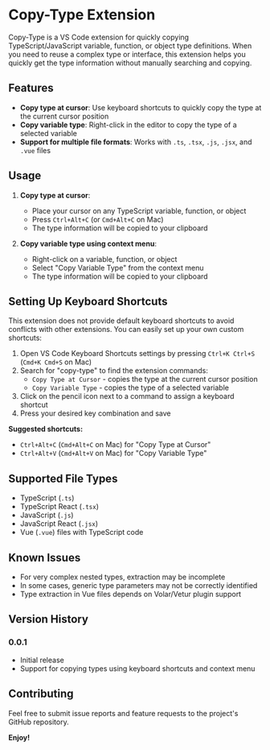 # Copy-Type Extension

Copy-Type is a VS Code extension for quickly copying TypeScript/JavaScript variable, function, or object type definitions. When you need to reuse a complex type or interface, this extension helps you quickly get the type information without manually searching and copying.

## Features

- **Copy type at cursor**: Use keyboard shortcuts to quickly copy the type at the current cursor position
- **Copy variable type**: Right-click in the editor to copy the type of a selected variable
- **Support for multiple file formats**: Works with `.ts`, `.tsx`, `.js`, `.jsx`, and `.vue` files

## Usage

1. **Copy type at cursor**:
   - Place your cursor on any TypeScript variable, function, or object
   - Press `Ctrl+Alt+C` (or `Cmd+Alt+C` on Mac)
   - The type information will be copied to your clipboard

2. **Copy variable type using context menu**:
   - Right-click on a variable, function, or object
   - Select "Copy Variable Type" from the context menu
   - The type information will be copied to your clipboard

## Setting Up Keyboard Shortcuts

This extension does not provide default keyboard shortcuts to avoid conflicts with other extensions. You can easily set up your own custom shortcuts:

1. Open VS Code Keyboard Shortcuts settings by pressing `Ctrl+K Ctrl+S` (`Cmd+K Cmd+S` on Mac)
2. Search for "copy-type" to find the extension commands:
   - `Copy Type at Cursor` - copies the type at the current cursor position
   - `Copy Variable Type` - copies the type of a selected variable
3. Click on the pencil icon next to a command to assign a keyboard shortcut
4. Press your desired key combination and save

**Suggested shortcuts:**
- `Ctrl+Alt+C` (`Cmd+Alt+C` on Mac) for "Copy Type at Cursor"
- `Ctrl+Alt+V` (`Cmd+Alt+V` on Mac) for "Copy Variable Type"

## Supported File Types

- TypeScript (`.ts`)
- TypeScript React (`.tsx`)
- JavaScript (`.js`)
- JavaScript React (`.jsx`)
- Vue (`.vue`) files with TypeScript code

## Known Issues

- For very complex nested types, extraction may be incomplete
- In some cases, generic type parameters may not be correctly identified
- Type extraction in Vue files depends on Volar/Vetur plugin support

## Version History

### 0.0.1

- Initial release
- Support for copying types using keyboard shortcuts and context menu

## Contributing

Feel free to submit issue reports and feature requests to the project's GitHub repository.

**Enjoy!**
